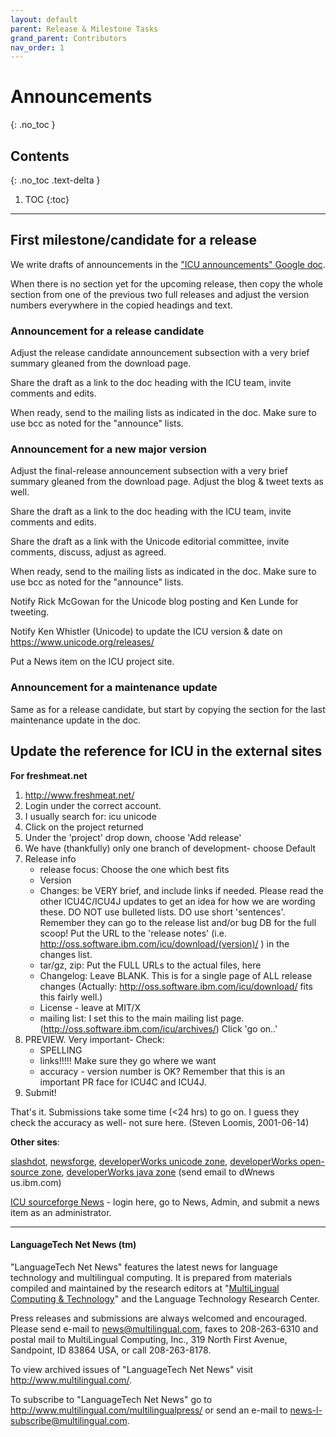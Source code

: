 ```yaml
---
layout: default
parent: Release & Milestone Tasks
grand_parent: Contributors
nav_order: 1
---
```

<!--
© 2021 and later: Unicode, Inc. and others.
License & terms of use: http://www.unicode.org/copyright.html
-->

# Announcements
{: .no_toc }

## Contents
{: .no_toc .text-delta }

1. TOC
{:toc}

---

## First milestone/candidate for a release

We write drafts of announcements in the ["ICU announcements" Google
doc](https://docs.google.com/document/d/1rSVKZaus2K3rF66bMfDjYZnA2KTSJZUBz4C58GQMHsQ/edit).

When there is no section yet for the upcoming release, then copy the whole
section from one of the previous two full releases and adjust the version
numbers everywhere in the copied headings and text.

### Announcement for a release candidate

Adjust the release candidate announcement subsection with a very brief summary
gleaned from the download page.

Share the draft as a link to the doc heading with the ICU team, invite comments
and edits.

When ready, send to the mailing lists as indicated in the doc. Make sure to use
bcc as noted for the "announce" lists.

### Announcement for a new major version

Adjust the final-release announcement subsection with a very brief summary
gleaned from the download page. Adjust the blog & tweet texts as well.

Share the draft as a link to the doc heading with the ICU team, invite comments
and edits.

Share the draft as a link with the Unicode editorial committee, invite comments,
discuss, adjust as agreed.

When ready, send to the mailing lists as indicated in the doc. Make sure to use
bcc as noted for the "announce" lists.

Notify Rick McGowan for the Unicode blog posting and Ken Lunde for tweeting.

Notify Ken Whistler (Unicode) to update the ICU version & date on
<https://www.unicode.org/releases/>

Put a News item on the ICU project site.

### Announcement for a maintenance update

Same as for a release candidate, but start by copying the section for the last
maintenance update in the doc.

## Update the reference for ICU in the external sites

**For freshmeat.net**

1.  <http://www.freshmeat.net/>
2.  Login under the correct account.
3.  I usually search for: icu unicode
4.  Click on the project returned
5.  Under the 'project' drop down, choose 'Add release'
6.  We have (thankfully) only one branch of development- choose Default
7.  Release info
    *   release focus: Choose the one which best fits
    *   Version
    *   Changes: be VERY brief, and include links if needed.
        Please read the other ICU4C/ICU4J updates to get an idea for how we are
        wording these. DO NOT use bulleted lists. DO use short 'sentences'.
        Remember they can go to the release list and/or bug DB for the full
        scoop!
        Put the URL to the 'release notes' (i.e.
        http://oss.software.ibm.com/icu/download/(version)/ ) in the changes
        list.
    *   tar/gz, zip: Put the FULL URLs to the actual files, here
    *   Changelog: Leave BLANK. This is for a single page of ALL release changes
        (Actually: http://oss.software.ibm.com/icu/download/ fits this fairly
        well.)
    *   License - leave at MIT/X
    *   mailing list: I set this to the main mailing list page.
        (http://oss.software.ibm.com/icu/archives/)
    Click 'go on..'
8.  PREVIEW.
    Very important- Check:
    *   SPELLING
    *   links!!!!! Make sure they go where we want
    *   accuracy - version number is OK?
    Remember that this is an important PR face for ICU4C and ICU4J.
9.  Submit!

That's it. Submissions take some time (<24 hrs) to go on. I guess they check the
accuracy as well- not sure here. (Steven Loomis, 2001-06-14)

**Other sites**:

[slashdot](http://slashdot.org/), [newsforge](http://newsforge.com/),
[developerWorks unicode zone](http://www.ibm.com/developerworks/unicode/),
[developerWorks open-source
zone](http://www.ibm.com/developerworks/opensource/), [developerWorks java
zone](http://www.ibm.com/developerworks/java/) (send email to dWnews <at>
us.ibm.com)

[ICU sourceforge News](http://sourceforge.net/projects/icu) - login here, go to
News, Admin, and submit a news item as an administrator.

---

#### LanguageTech Net News (tm)

"LanguageTech Net News" features the latest news for language technology and
multilingual computing. It is prepared from materials compiled and maintained by
the research editors at "[MultiLingual Computing &
Technology](http://www.multilingual.com/)" and the Language Technology Research
Center.

Press releases and submissions are always welcomed and encouraged. Please send
e-mail to [news@multilingual.com](mailto:news@multilingual.com), faxes to
208-263-6310 and postal mail to MultiLingual Computing, Inc., 319 North First
Avenue, Sandpoint, ID 83864 USA, or call 208-263-8178.

To view archived issues of "LanguageTech Net News" visit
<http://www.multilingual.com/>.

To subscribe to "LanguageTech Net News" go to
<http://www.multilingual.com/multilingualpress/> or send an e-mail to
[news-l-subscribe@multilingual.com](mailto:news-l-subscribe@multilingual.com).

